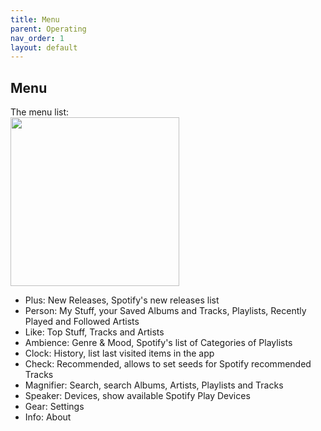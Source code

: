 ```yaml
---
title: Menu
parent: Operating
nav_order: 1
layout: default
---
```

## Menu
The menu list:<br>
<img src="https://github.com/sailfish-spotify/hutspot/raw/master/screenshots/menu-as-list.jpg" width="270">
  * Plus: New Releases, Spotify's new releases list
  * Person: My Stuff, your Saved Albums and Tracks, Playlists, Recently Played and Followed Artists
  * Like: Top Stuff, Tracks and Artists
  * Ambience: Genre & Mood, Spotify's list of Categories of Playlists
  * Clock: History, list last visited items in the app
  * Check: Recommended, allows to set seeds for Spotify recommended Tracks
  * Magnifier: Search, search Albums, Artists, Playlists and Tracks
  * Speaker: Devices, show available Spotify Play Devices
  * Gear: Settings
  * Info: About

